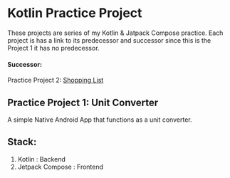 # Kotlin Practice Project
These projects are series of my Kotlin & Jatpack Compose practice. Each project is has a link to its predecessor and successor since this is the Project 1 it has no predecessor.
#### Successor:
Practice Project 2: [Shopping List](https://github.com/RanaMahadAhmer/ShoppingList)

## Practice Project 1: Unit Converter

A simple Native Android App that functions as a unit converter.

## Stack:

1. Kotlin : Backend
2. Jetpack Compose : Frontend
